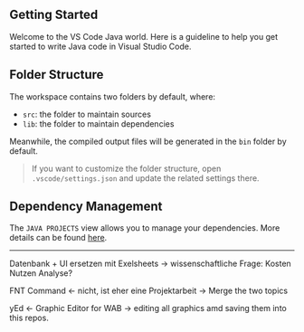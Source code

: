 ## Getting Started

Welcome to the VS Code Java world. Here is a guideline to help you get started to write Java code in Visual Studio Code.

## Folder Structure

The workspace contains two folders by default, where:

- `src`: the folder to maintain sources
- `lib`: the folder to maintain dependencies

Meanwhile, the compiled output files will be generated in the `bin` folder by default.

> If you want to customize the folder structure, open `.vscode/settings.json` and update the related settings there.

## Dependency Management

The `JAVA PROJECTS` view allows you to manage your dependencies. More details can be found [here](https://github.com/microsoft/vscode-java-dependency#manage-dependencies).


----------------------------------------------------------------------
Datenbank + UI ersetzen mit Exelsheets
-> wissenschaftliche Frage: Kosten Nutzen Analyse? 

FNT Command <- nicht, ist eher eine Projektarbeit 
-> Merge the two topics

yEd <- Graphic Editor for WAB
-> editing all graphics amd saving them into this repos.
